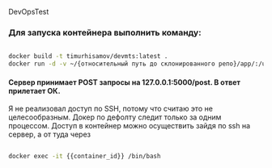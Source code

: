 DevOpsTest

### Для запуска контейнера выполнить команду:

```bash

docker build -t timurhisamov/devmts:latest .
docker run -d -v ~/{относительный путь до склонированного репо}/app/:/usr/src/app timurhisamov/devmts

```

#### Сервер принимает POST запросы на 127.0.0.1:5000/post. В ответ прилетает ОК.

Я не реализовал доступ по SSH, потому что считаю это не целесообразным. Докер по дефолту следит только за одним процессом. Доступ в контейнер можно осуществить зайдя по ssh на сервер, а от туда через 

```bash

docker exec -it {{container_id}} /bin/bash

```
